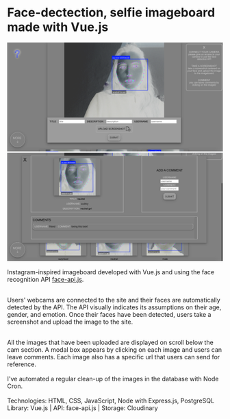 # Face-dectection, selfie imageboard made with Vue.js

![screenshot 1](screenshot_imageboard-1.png)
![screenshot 1](screenshot_imageboard-2.png)

Instagram-inspired imageboard developed
with Vue.js and using the face recognition API [face-api.js](https://github.com/justadudewhohacks/face-api.js). <br /><br />

Users' webcams are connected to the site and their faces are automatically detected by the API.
The API visually indicates its assumptions on their age, gender, and emotion. Once their faces
have been detected, users take a screenshot and upload the image to the site. <br /> <br />

All the images that have been uploaded are displayed on scroll below the cam section. A modal box appears by clicking on each image and users can leave comments. Each image also has a specific url that users can send for reference.<br /><br />
I've automated a regular clean-up of the images in the database with Node Cron.
<br /><br />
Technologies: HTML, CSS, JavaScript, Node with Express.js, PostgreSQL <br />
Library: Vue.js | API: face-api.js | Storage: Cloudinary
